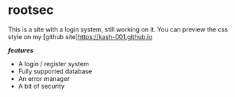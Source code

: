 # rootsec

This is a site with a login system, still working on it.
You can preview the css style on my [github site]https://kash-001.github.io

***features***<br>
- A login / register system
- Fully supported database
- An error manager
- A bit of security




